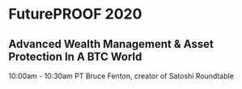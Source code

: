 # FuturePROOF 2020

## Advanced Wealth Management & Asset Protection In A BTC World

10:00am - 10:30am PT
Bruce Fenton, creator of Satoshi Roundtable




